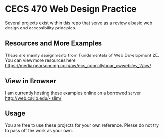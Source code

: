 # CECS 470 Web Design Practice 

Several projects exist within this repo that serve as a
review a basic web design and accessibility principles. 

## Resources and More Examples
These are mainly assignments from Fundamentals of Web Development 2E.
You can view more resources here 
https://media.pearsoncmg.com/aw/ecs_connollyhoar_cwwebdev_2/cw/

## View in Browser
I am currently hosting these examples online on a borrowed server
http://web.csulb.edu/~slim/

## Usage
You are free to use these projects for your own reference. 
Please do not try to pass off the work as your own.


